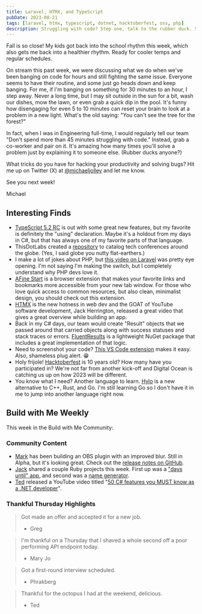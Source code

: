 ```yaml
---
title: Laravel, HTMX, and TypeScript
pubDate: 2023-08-21
tags: [laravel, htmx, typescript, dotnet, hacktoberfest, oss, php]
description: Struggling with code? Step one, talk to the rubber duck. Step two, step away. Step three, talk to a team mate or friend.
---
```


Fall is so close! My kids got back into the school rhythm this week, which also gets me back into a healthier rhythm. Ready for cooler temps and regular schedules.

On stream this past week, we were discussing what we do when we've been banging on code for hours and still fighting the same issue. Everyone seems to have their routine, and some just go heads down and keep banging. For me, if I'm banging on something for 30 minutes to an hour, I step away. Never a long time, but I may sit outside in the sun for a bit, wash our dishes, mow the lawn, or even grab a quick dip in the pool. It's funny how disengaging for even 5 to 10 minutes can reset your brain to look at a problem in a new light. What's the old saying: "You can't see the tree for the forest?"

In fact, when I was in Engineering full-time, I would regularly tell our team "Don't spend more than 45 minutes struggling with code." Instead, grab a co-worker and pair on it. It's amazing how many times you'll solve a problem just by explaining it to someone else. (Rubber ducks anyone?)

What tricks do you have for hacking your productivity and solving bugs? Hit me up on Twitter (X) at [@michaeljolley](https://twitter.com/michaeljolley) and let me know.

See you next week!

Michael

## Interesting Finds

- [​TypeScript 5.2 RC](https://devblogs.microsoft.com/typescript/announcing-typescript-5-2-rc/) is out with some great new features, but my favorite is definitely the "using" declaration. Maybe it's a holdout from my days in C#, but that has always one of my favorite parts of that language.
- ThisDotLabs created a [repository](https://github.com/thisdot/tech-conferences) to catalog tech conferences around the globe. (Yes, I said globe you nutty flat-earthers.)
- I make a lot of jokes about PHP, but [this video on Laravel](https://www.youtube.com/watch?v=xmvD_EjNE-4) was pretty eye opening. I'm not saying I'm making the switch, but I completely understand why PHP devs love it.
- [​AFine Start](https://afinestart.me/) is a browser extension that makes your favorite links and bookmarks more accessible from your new tab window. For those who love quick access to common resources, but also clean, minimalist design, you should check out this extension.
- [​HTMX](https://www.youtube.com/watch?v=DuGyH5RvfbY) is the new hotness in web dev and the GOAT of YouTube software development, Jack Herrington, released a great video that gives a great overview while building an app.
- Back in my C# days, our team would create "Result" objects that we passed around that carried objects along with success statuses and stack traces or errors. [FluentResults](https://github.com/altmann/FluentResults) is a lightweight NuGet package that includes a great implementation of that logic.
- Need to screenshot your code? [This VS Code extension](https://www.youtube.com/shorts/hF4rRRQDY1g) makes it easy. Also, shameless plug alert. 😁
- Holy frijole! [Hacktoberfest](https://www.digitalocean.com/blog/ten-years-hacktoberfest) is 10 years old? How many have you participated in? We're not far from another kick-off and Digital Ocean is catching us up on how 2023 will be different.
- You know what I need? Another language to learn. [Hylo](https://www.hylo-lang.org/) is a new alternative to C++, Rust, and Go. I'm still learning Go so I don't have it in me to jump into another language right now.

## Build with Me Weekly

This week in the Build with Me Community:

### Community Content

- [Mark](https://twitter.com/FiniteSingulrty) has been building an OBS plugin with an improved blur. Still in Alpha, but it's looking great. Check out the [release notes on GitHub](https://github.com/FiniteSingularity/obs-composite-blur/releases/tag/v0.0.1-alpha).
- [​Jack](https://twitter.com/exegeteio) shared a couple Ruby projects this week. First up was a ["days until" app](https://github.com/exegeteio/days_until), and second was a [name generator](https://github.com/exegeteio/name_generator).
- [​Ted](https://twitter.com/TedsTechTed) released a YouTube video titled "[50 C# features you MUST know as a .NET developer](https://www.youtube.com/watch?v=waLP_hMpGAI)".

### Thankful Thursday Highlights

> Got made an offer and accepted it for a new job.
>
> - Greg

> I'm thankful on a Thursday that I shaved a whole second off a poor performing API endpoint today.
>
> - Mary Jo

> Got a first-round interview scheduled.
>
> - Phrakberg

> Thankful for the octopus I had at the weekend, delicious.
>
> - Ted
